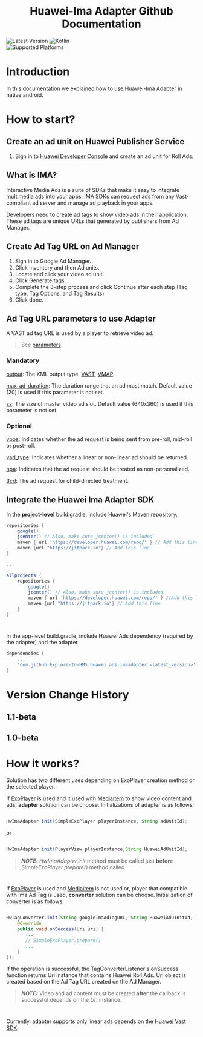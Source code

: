  <h1 align="center">Huawei-Ima Adapter Github Documentation</h3>

 ![Latest Version](https://img.shields.io/badge/latestVersion-1.1.beta-yellow) ![Kotlin](https://img.shields.io/badge/language-java-blue)
<br>
![Supported Platforms](https://img.shields.io/badge/Supported_Platforms:-Native_Android_-orange)

# Introduction

In this documentation we explained how to use Huawei-Ima Adapter in native android.

# How to start?
  
## Create an ad unit on Huawei Publisher Service

1. Sign in to [Huawei Developer Console](https://developer.huawei.com/consumer/en/console) and create an ad unit for Roll Ads.

## What is IMA?

Interactive Media Ads is a suite of SDKs that make it easy to integrate multimedia ads into your apps. IMA SDKs can request ads from any Vast-compliant ad server and manage ad playback in your apps.

Developers need to create ad tags to show video ads in their application. These ad tags are unique URLs that generated by publishers from Ad Manager.

## Create Ad Tag URL on Ad Manager

1. Sign in to Google Ad Manager.
2. Click Inventory and then Ad units.
3. Locate and click your video ad unit.
4. Click Generate tags.
5. Complete the 3-step process and click Continue after each step (Tag type, Tag Options, and Tag Results)
6. Click done.

## Ad Tag URL parameters to use Adapter

A VAST ad tag URL is used by a player to retrieve video ad.

> See [parameters](https://support.google.com/admanager/answer/10678356?hl=en)

### Mandatory 

[output](https://support.google.com/admanager/answer/10678356?hl=en#output): The XML output type. [VAST](https://www.iab.com/guidelines/vast/), [VMAP](https://www.iab.com/guidelines/vmap/).

[max_ad_duration](https://support.google.com/admanager/answer/10678356?hl=en#min_ad_duration-max_ad_duration): The duration range that an ad must match. Default value (20) is used if this parameter is not set.

[sz](https://support.google.com/admanager/answer/10678356?hl=en#sz): The size of master video ad slot. Default value (640x360) is used if this parameter is not set.

### Optional

[vpos](https://support.google.com/admanager/answer/10678356?hl=en#vpos): Indicates whether the ad request is being sent from pre-roll, mid-roll or post-roll.

[vad_type](https://support.google.com/admanager/answer/10678356?hl=en#vad_type): Indicates whether a linear or non-linear ad should be returned.

[npa](https://support.google.com/admanager/answer/10678356?hl=en#npa): Indicates that the ad request should be treated as non-personalized.

[tfcd](https://support.google.com/admanager/answer/10678356?hl=en#tfcd): The ad request for child-directed treatment.

## Integrate the Huawei Ima Adapter SDK

In the **project-level** build.gradle, include Huawei's Maven repository.

```groovy
repositories {
    google()
    jcenter() // Also, make sure jcenter() is included
    maven { url 'https://developer.huawei.com/repo/' } // Add this line
    maven {url "https://jitpack.io"} // Add this line
}

...

allprojects {
    repositories {
        google()
        jcenter() // Also, make sure jcenter() is included
        maven { url 'https://developer.huawei.com/repo/' } //Add this line
        maven {url "https://jitpack.io"} // Add this line
    }
}
```
<h1 id="app-level"></h1>

In the app-level build.gradle, include Huawei Ads dependency (required by the adapter) and the adapter

```groovy
dependencies {
    ...
    'com.github.Explore-In-HMS:huawei.ads.imaadapter:<latest_version>'
}
```

# Version Change History

## 1.1-beta

## 1.0-beta

# How it works?

Solution has two different uses depending on ExoPlayer creation method or the selected player.

If [ExoPlayer](https://exoplayer.dev) is used and it used with [MediaItem](https://exoplayer.dev/media-items.html) to show video content and ads, <b>adapter</b> solution can be choose. Initializations of adapter is as follows;

```java

HwImaAdapter.init(SimpleExoPlayer playerInstance, String adUnitId);

```

or

```java

HwImaAdapter.init(PlayerView playerInstance,String HuaweiAdUnitId);

```

> **_NOTE:_** <i>HwImaAdapter.init</i> method must be called just <b>before</b> <i>SimpleExoPlayer.prepare()</i> method called.
<h1></h1>

If [ExoPlayer](https://exoplayer.dev) is used and [MediaItem](https://exoplayer.dev/media-items.html) is not used or, player that compatible with Ima Ad Tag is used, <b>converter</b> solution can be choose. Initialization of converter is as follows;

```java

HwTagConverter.init(String googleImaAdTagURL, String HuaweiAdUInitId, TagConverterListener() {
    @Override
    public void onSuccess(Uri uri) {
       ...
       // SimpleExoPlayer.prepare()
       ...
    }
});

```
If the operation is successful, the TagConverterListener's onSuccess function returns Uri instance that contains Huawei Roll Ads. Uri object is created based on the Ad Tag URL created on the Ad Manager.

> **_NOTE:_** Video and ad content must be created <b>after</b> the callback is successful depends on the <i>Uri</i> instance.

<h1></h1>

Currently, adapter supports only linear ads depends on the [Huawei Vast SDK](https://developer.huawei.com/consumer/en/doc/development/HMSCore-Guides/publisher-service-vast-0000001196327501).
